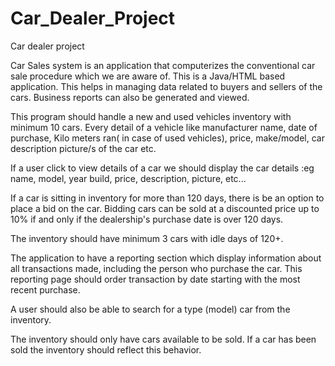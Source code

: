 # Car_Dealer_Project
Car dealer project


Car Sales system is an application that computerizes the conventional car sale procedure which we are aware of. This is a Java/HTML based application. This helps in managing data related to buyers and sellers of the cars. Business reports can also be generated and viewed.

This program should handle a new and used vehicles inventory with minimum 10 cars. Every detail of a vehicle like manufacturer name, date of purchase, Kilo meters ran( in case of used vehicles), price, make/model, car description picture/s of the car etc.

If a user click to view details of a car we should display the car details :eg
name, model, year build, price, description, picture, etc...


If a car is sitting in inventory for more than 120 days, there is be an option to place a bid on the car.
Bidding cars can be sold at a discounted price up to 10% if and only if the dealership's purchase date is over 120 days.

The inventory should have minimum 3 cars with idle days of 120+.

The application to have a reporting section which display information about all transactions made, including the person who purchase the car. 
This reporting page should order transaction by date starting with the most recent purchase.

A user should also be able to search for a type (model) car from the inventory.

The inventory should only have cars available to be sold. If a car has been sold 
the inventory should reflect this behavior. 
